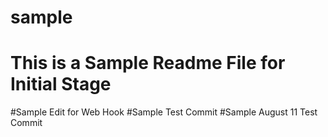 # sample
# This is a Sample Readme File for Initial Stage
#Sample Edit for Web Hook
#Sample Test Commit
#Sample August 11 Test Commit
